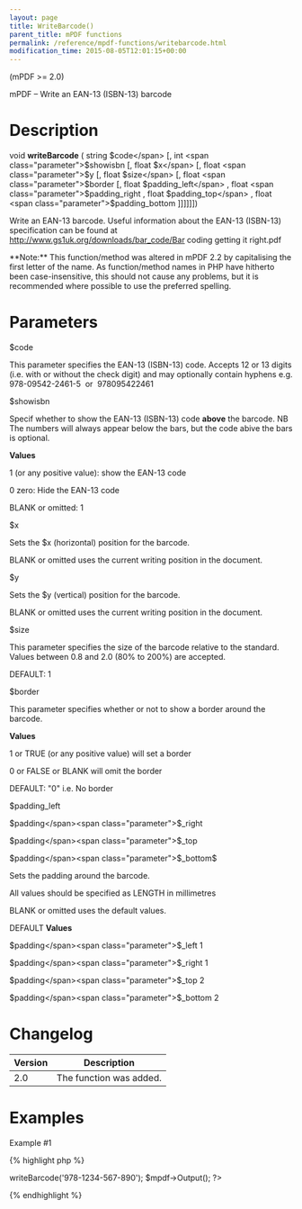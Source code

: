 ```yaml
---
layout: page
title: WriteBarcode()
parent_title: mPDF functions
permalink: /reference/mpdf-functions/writebarcode.html
modification_time: 2015-08-05T12:01:15+00:00
---
```


(mPDF >= 2.0)

mPDF – Write an EAN-13 (ISBN-13) barcode

# Description

void **writeBarcode** ( string <span class="parameter">$code</span> [, int <span class="parameter">$showisbn</span> [, float <span class="parameter">$x</span> [, float <span class="parameter">$y</span> [, float <span class="parameter">$size</span> [, float <span class="parameter">$border</span> [, float <span class="parameter">$padding_left</span> , float <span class="parameter">$padding_right</span> , float <span class="parameter">$padding_top</span> , float <span class="parameter">$padding_bottom</span> ]]]]]])

Write an EAN-13 barcode. Useful information about the EAN-13 (ISBN-13) specification can be found at <a href="http://www.gs1uk.org/downloads/bar_code/Bar coding getting it right.pdf">http://www.gs1uk.org/downloads/bar_code/Bar coding getting it right.pdf</a>

<div class="alert alert-info" role="alert">**Note:** This function/method was altered in mPDF 2.2 by capitalising the first letter of the name. As function/method names in PHP have hitherto been case-insensitive, this should not cause any problems, but it is recommended where possible to use the preferred spelling.</div>

# Parameters

<span class="parameter">$code</span>

This parameter specifies the EAN-13 (ISBN-13) code. Accepts 12 or 13 digits (i.e. with or without the check digit) and may optionally contain hyphens e.g. 978-09542-2461-5  or  978095422461

<span class="parameter">$showisbn</span>

Specif whether to show the EAN-13 (ISBN-13) code **above** the barcode. NB The numbers will always appear below the bars, but the code abive the bars is optional.

**Values**

1 (or any positive value): show the EAN-13 code

0 zero: Hide the EAN-13 code

<span class="smallblock">BLANK</span> or omitted: 1

<span class="parameter">$x</span>

Sets the <span class="parameter">$x</span> (horizontal) position for the barcode.

<span class="smallblock">BLANK</span> or omitted uses the current writing position in the document.

<span class="parameter">$y</span>

Sets the <span class="parameter">$y</span> (vertical) position for the barcode.

<span class="smallblock">BLANK</span> or omitted uses the current writing position in the document.

<span class="parameter">$size</span>

This parameter specifies the size of the barcode relative to the standard. Values between 0.8 and 2.0 (80% to 200%) are accepted.

<span class="smallblock">DEFAULT</span>: 1

<span class="parameter">$border</span>

This parameter specifies whether or not to show a border around the barcode.

**Values**

1 or <span class="smallblock">TRUE</span> (or any positive value) will set a border

0 or <span class="smallblock">FALSE</span> or <span class="smallblock">BLANK</span> will omit the border

<span class="smallblock">DEFAULT</span>: "0" i.e. No border

<span class="parameter">$padding_left</span>

<span class="parameter">$padding</span><span class="parameter">$_right</span>

<span class="parameter">$padding</span><span class="parameter">$_top</span>

<span class="parameter">$padding</span><span class="parameter">$_bottom</span><span class="parameter">$

</span>

Sets the padding around the barcode.

All values should be specified as <span class="smallblock">LENGTH</span> in millimetres

<span class="smallblock">BLANK</span> or omitted uses the default values.

<span class="smallblock">DEFAULT</span> **Values**

<span class="parameter">$padding</span><span class="parameter">$_left</span> 1

<span class="parameter">$padding</span><span class="parameter">$_right</span> 1

<span class="parameter">$padding</span><span class="parameter">$_top</span> 2

<span class="parameter">$padding</span><span class="parameter">$_bottom</span> 2

# Changelog

<table class="table"> <thead>
<tr> <th>Version</th><th>Description</th> </tr>
</thead> <tbody>
<tr>
<td>2.0</td>
<td>The function was added.</td>
</tr>
</tbody> </table>

# Examples

Example #1

{% highlight php %}
<?php

$mpdf = new \Mpdf\Mpdf();

$mpdf->writeBarcode('978-1234-567-890');

$mpdf->Output();

?>
{% endhighlight %}

